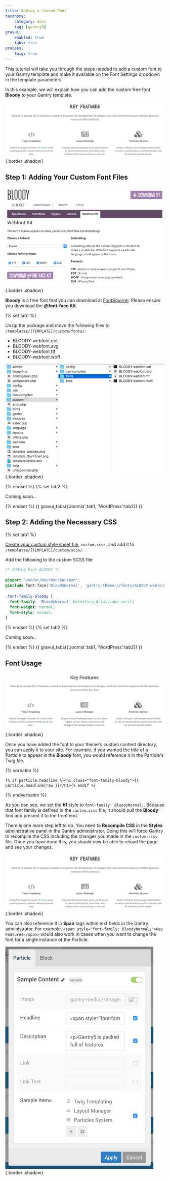 ```yaml
---
title: Adding a Custom Font
taxonomy:
    category: docs
    tag: [gantry5]
gravui:
    enabled: true
    tabs: true
process:
    twig: true
---
```


This tutorial will take you through the steps needed to add a custom font to your Gantry template and make it available on the Font Settings dropdown in the template parameters.

In this example, we will explain how you can add the custom free font **Bloody** to your Gantry template.

![example](example_1.png) {.border .shadow}

Step 1: Adding Your Custom Font Files
--------------------------------------

![Download](download.png) {.border .shadow}

**Bloody** is a free font that you can download at [FontSquirrel](http://www.fontsquirrel.com/fonts/Bloody). Please ensure you download the **@font-face Kit**.

{% set tab1 %}

Unzip the package and move the following files to `/templates/[TEMPLATE]/custom/fonts/`:

* BLOODY-webfont.eot
* BLOODY-webfont.svg
* BLOODY-webfont.ttf
* BLOODY-webfont.woff

![](custom_files.png)  {.border .shadow}

{% endset %}
{% set tab2 %}

Coming soon...

{% endset %}
{{ gravui_tabs({'Joomla':tab1, 'WordPress':tab2}) }}

Step 2: Adding the Necessary CSS
--------------------------------

{% set tab1 %}

[Create your custom style sheet file](../adding-a-custom-style-sheet), `custom.scss`, and add it to `/templates/[TEMPLATE]/custom/scss/`. 

Add the following to the custom SCSS file:

```css
/* Adding Font BLOODY */

@import "vendor/bourbon/bourbon";
@include font-face('BloodyNormal', 'gantry-theme://fonts/BLOODY-webfont');

.font-family-bloody {
  font-family: 'BloodyNormal',Helvetica,Arial,sans-serif;
  font-weight: normal;
  font-style: normal;
}
```

{% endset %}
{% set tab2 %}

Coming soon...

{% endset %}
{{ gravui_tabs({'Joomla':tab1, 'WordPress':tab2}) }}

Font Usage
-------------------------------

![example](example_2.png) {.border .shadow}

Once you have added the font to your theme's custom content directory, you can apply it to your site. For example, if you wanted the title of a Particle to appear in the **Bloody** font, you would reference it in the Particle's Twig file.

{% verbatim %}

```twig
{% if particle.headline %}<h1 class="font-family-bloody">{{ particle.headline|raw }}</h1>{% endif %}
```

{% endverbatim %}

As you can see, we set the **h1** style to `font-family: BloodyNormal;`. Because that font family is defined in the `custom.scss` file, it should pull the **Bloody** find and present it to the front end.

There is one more step left to do. You need to **Recompile CSS** in the **Styles** administrative panel in the Gantry administrator. Doing this will force Gantry to recompile the CSS including the changes you made in the `custom.scss` file. Once you have done this, you should now be able to reload the page and see your changes.

![example](example_1.png) {.border .shadow}

You can also reference it in **Span** tags within text fields in the Gantry administrator. For example, `<span style="font-family: BloodyNormal;">Key Features</span>` would also work in cases when you want to change the font for a single instance of the Particle.

![particle](particle.png) {.border .shadow}

